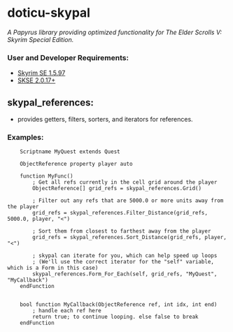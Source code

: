 # doticu-skypal
*A Papyrus library providing optimized functionality for The Elder Scrolls V: Skyrim Special Edition.*

### User and Developer Requirements:
- [Skyrim SE 1.5.97](https://store.steampowered.com/app/489830/The_Elder_Scrolls_V_Skyrim_Special_Edition/)
- [SKSE 2.0.17+](https://skse.silverlock.org/)

## skypal_references:
-  provides getters, filters, sorters, and iterators for references.

### Examples:
```Papyrus
    Scriptname MyQuest extends Quest

    ObjectReference property player auto

    function MyFunc()
        ; Get all refs currently in the cell grid around the player
        ObjectReference[] grid_refs = skypal_references.Grid()

        ; Filter out any refs that are 5000.0 or more units away from the player
        grid_refs = skypal_references.Filter_Distance(grid_refs, 5000.0, player, "<")

        ; Sort them from closest to farthest away from the player
        grid_refs = skypal_references.Sort_Distance(grid_refs, player, "<")

        ; skypal can iterate for you, which can help speed up loops
        ; (We'll use the correct iterator for the "self" variable, which is a Form in this case)
        skypal_references.Form_For_Each(self, grid_refs, "MyQuest", "MyCallback")
    endFunction

    
    bool function MyCallback(ObjectReference ref, int idx, int end)
        ; handle each ref here
        return true; to continue looping. else false to break
    endFunction
```
